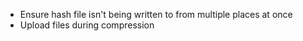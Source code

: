 - Ensure hash file isn't being written to from multiple places at once
- Upload files during compression